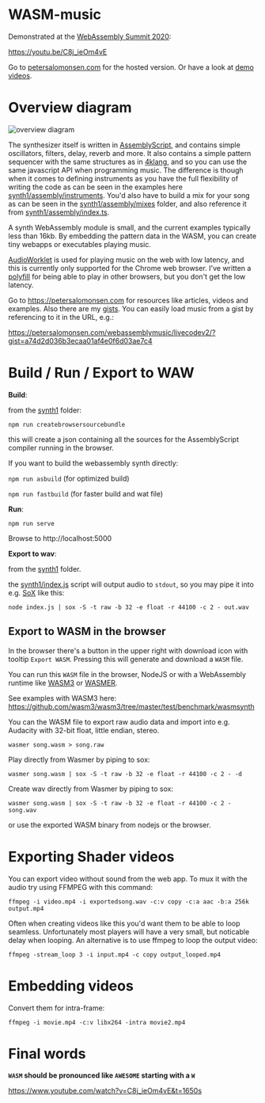 WASM-music
==========

Demonstrated at the [WebAssembly Summit 2020](https://webassembly-summit.org):

https://youtu.be/C8j_ieOm4vE

Go to [petersalomonsen.com](https://petersalomonsen.com) for the hosted version. Or have a look at [demo videos](https://www.youtube.com/watch?v=C8j_ieOm4vE&list=PLv5wm4YuO4IxRDu1k8fSBVuUlULA8CRa7).

# Overview diagram

![overview diagram](overview.svg)

The synthesizer itself is written in [AssemblyScript](https://assemblyscript.org), and contains simple oscillators, filters, delay, reverb and more. It also contains a simple pattern sequencer with the same structures as in [4klang](../4klang/), and so you can use the same javascript API when programming music. The difference is though when it comes to defining instruments as you have the full flexibility of writing the code as can be seen in the examples here [synth1/assembly/instruments](synth1/assembly/instruments). You'd also have to build a mix for your song as can be seen in the [synth1/assembly/mixes](synth1/assembly/mixes) folder, and also reference it from [synth1/assembly/index.ts](synth1/assembly/index.ts).

A synth WebAssembly module is small, and the current examples typically less than 16kb. By embedding the pattern data in the WASM, you can create tiny webapps or executables playing music.

[AudioWorklet](https://developer.mozilla.org/en-US/docs/Web/API/AudioWorklet) is used for playing music on the web with low latency, and this is currently only supported for the Chrome web browser. I've written a [polyfill](audioworkletpolyfill.js) for being able to play in other browsers, but you don't get the low latency.

Go to https://petersalomonsen.com for resources like articles, videos and examples. Also there are  my [gists](https://gist.github.com/petersalomonsen). You can easily load music from a gist by referencing to it in the URL, e.g.:

https://petersalomonsen.com/webassemblymusic/livecodev2/?gist=a74d2d036b3ecaa01af4e0f6d03ae7c4

# Build / Run / Export to WAW

**Build**:

from the [synth1](synth1) folder:

`npm run createbrowsersourcebundle`

this will create a json containing all the sources for the AssemblyScript compiler running in the browser.

If you want to build the webassembly synth directly:

`npm run asbuild` (for optimized build)

`npm run fastbuild` (for faster build and wat file)

**Run**:

`npm run serve`

Browse to http://localhost:5000

**Export to wav**:

from the [synth1](synth1) folder.

the [synth1/index.js](synth1/index.js) script will output audio to `stdout`, so you may pipe it into e.g. [SoX]([sox](http://sox.sourceforge.net/)) like this:

`node index.js | sox -S -t raw -b 32 -e float -r 44100 -c 2 - out.wav`

## Export to WASM in the browser

In the browser there's a button in the upper right with download icon with tooltip `Export WASM`.
Pressing this will generate and download a `WASM` file.

You can run this `WASM` file in the browser, NodeJS or with a WebAssembly runtime like [WASM3](https://github.com/wasm3/wasm3) or [WASMER](https://wasmer.io/).

See examples with WASM3 here: https://github.com/wasm3/wasm3/tree/master/test/benchmark/wasmsynth

You can the WASM file to export raw audio data and import into e.g. Audacity with 32-bit float, little endian, stereo.

`wasmer song.wasm > song.raw`

Play directly from Wasmer by piping to sox:

`wasmer song.wasm | sox -S -t raw -b 32 -e float -r 44100 -c 2 - -d`

Create wav directly from Wasmer by piping to sox:

`wasmer song.wasm | sox -S -t raw -b 32 -e float -r 44100 -c 2 - song.wav`

or use the exported WASM binary from nodejs or the browser.

# Exporting Shader videos

You can export video without sound from the web app. To mux it with the audio try using FFMPEG with this command:

`ffmpeg -i video.mp4 -i exportedsong.wav -c:v copy -c:a aac -b:a 256k output.mp4`

Often when creating videos like this you'd want them to be able to loop seamless. Unfortunately most players will have a very small, but noticable delay when looping. An alternative is to use ffmpeg to loop the output video:

`ffmpeg -stream_loop 3 -i input.mp4 -c copy output_looped.mp4`

# Embedding videos

Convert them for intra-frame:

`ffmpeg -i movie.mp4 -c:v libx264 -intra movie2.mp4`

# Final words

**`WASM` should be pronounced like `AWESOME` starting with a `W`**

https://www.youtube.com/watch?v=C8j_ieOm4vE&t=1650s
